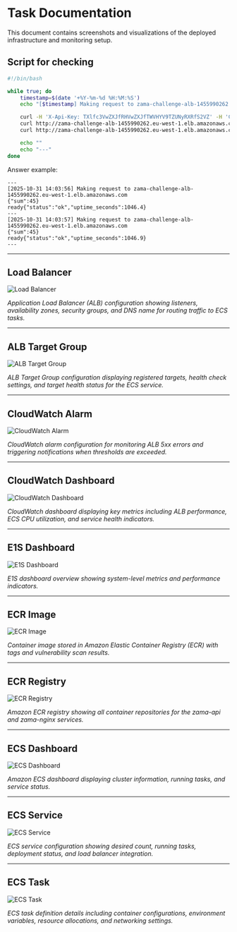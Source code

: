 ﻿# Task Documentation

This document contains screenshots and visualizations of the deployed infrastructure and monitoring setup.

## Script for checking

```bash
#!/bin/bash

while true; do
    timestamp=$(date '+%Y-%m-%d %H:%M:%S')
    echo "[$timestamp] Making request to zama-challenge-alb-1455990262.eu-west-1.elb.amazonaws.com"

    curl -H 'X-Api-Key: TXlfc3VwZXJfRHVwZXJfTWVHYV9TZUNyRXRfS2VZ' -H 'Content-Type: application/json'   -d '{"a": 5, "b": 40}'  zama-challenge-alb-1455990262.eu-west-1.elb.amazonaws.com/sum
    curl http://zama-challenge-alb-1455990262.eu-west-1.elb.amazonaws.com/readyz
    curl http://zama-challenge-alb-1455990262.eu-west-1.elb.amazonaws.com/healthz

    echo ""
    echo "---"
done
```

Answer example:

```log
---
[2025-10-31 14:03:56] Making request to zama-challenge-alb-1455990262.eu-west-1.elb.amazonaws.com
{"sum":45}
ready{"status":"ok","uptime_seconds":1046.4}
---
[2025-10-31 14:03:57] Making request to zama-challenge-alb-1455990262.eu-west-1.elb.amazonaws.com
{"sum":45}
ready{"status":"ok","uptime_seconds":1046.9}
---
```

---

## Load Balancer

![Load Balancer](./img/LoadBalancer.png)

*Application Load Balancer (ALB) configuration showing listeners, availability zones, security groups, and DNS name for routing traffic to ECS tasks.*

---

## ALB Target Group

![ALB Target Group](./img/ALB-TG.png)

*ALB Target Group configuration displaying registered targets, health check settings, and target health status for the ECS service.*

---

## CloudWatch Alarm

![CloudWatch Alarm](./img/CloudWatch-Alarm.png)

*CloudWatch alarm configuration for monitoring ALB 5xx errors and triggering notifications when thresholds are exceeded.*

---

## CloudWatch Dashboard

![CloudWatch Dashboard](./img/CloudWatch-Dashboard.png)

*CloudWatch dashboard displaying key metrics including ALB performance, ECS CPU utilization, and service health indicators.*

---

## E1S Dashboard

![E1S Dashboard](./img/E1S-dashboard.png)

*E1S dashboard overview showing system-level metrics and performance indicators.*

---

## ECR Image

![ECR Image](./img/ECR-Img.png)

*Container image stored in Amazon Elastic Container Registry (ECR) with tags and vulnerability scan results.*

---

## ECR Registry

![ECR Registry](./img/ECR-Reg.png)

*Amazon ECR registry showing all container repositories for the zama-api and zama-nginx services.*

---

## ECS Dashboard

![ECS Dashboard](./img/ECS-Dashboard.png)

*Amazon ECS dashboard displaying cluster information, running tasks, and service status.*

---

## ECS Service

![ECS Service](./img/ECS-Service.png)

*ECS service configuration showing desired count, running tasks, deployment status, and load balancer integration.*

---

## ECS Task

![ECS Task](./img/ECS-Task.png)

*ECS task definition details including container configurations, environment variables, resource allocations, and networking settings.*
